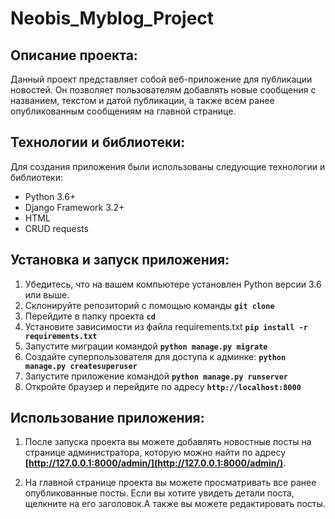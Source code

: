 # Neobis_Myblog_Project
## Описание проекта:

Данный проект представляет собой веб-приложение для публикации новостей. Он позволяет пользователям добавлять новые сообщения с названием, текстом и датой публикации, а также всем ранее опубликованным сообщениям на главной странице.

## **Технологии и библиотеки:**

Для создания приложения были использованы следующие технологии и библиотеки:

- Python 3.6+
- Django Framework 3.2+
- HTML
- CRUD requests

## **Установка и запуск приложения:**

1. Убедитесь, что на вашем компьютере установлен Python версии 3.6 или выше.
2. Склонируйте репозиторий с помощью команды **`git clone `**
3. Перейдите в папку проекта **`cd `**
4. Установите зависимости из файла requirements.txt **`pip install -r requirements.txt`**
5. Запустите миграции командой **`python manage.py migrate`**
6. Создайте суперпользователя для доступа к админке: **`python manage.py createsuperuser`**
7. Запустите приложение командой **`python manage.py runserver`**
8. Откройте браузер и перейдите по адресу **`http://localhost:8000`**

## **Использование приложения:**

1. После запуска проекта вы можете добавлять новостные посты на странице администратора, которую можно найти по адресу **[http://127.0.0.1:8000/admin/](http://127.0.0.1:8000/admin/)**.

2. На главной странице проекта вы можете просматривать все ранее опубликованные посты. Если вы хотите увидеть детали поста, щелкните на его заголовок.А также вы можете редактировать посты.
